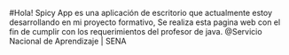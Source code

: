 #Hola!
Spicy App es una aplicación de escritorio que actualmente estoy desarrollando en mi proyecto formativo, Se realiza esta pagina web con el fin de cumplir con los requerimientos del profesor de java. @Servicio Nacional de Aprendizaje | SENA
